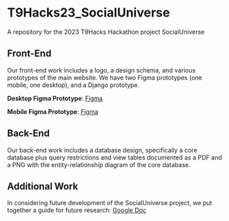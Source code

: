 # T9Hacks23_SocialUniverse
A repository for the 2023 T9Hacks Hackathon project SocialUniverse

## Front-End
Our front-end work includes a logo, a design schema, and various prototypes of the main website. We have two Figma prototypes (one mobile, one desktop), and a Django prototype.

__Desktop Figma Prototype__: [Figma](https://www.figma.com/proto/KySqXzLsiS38Spjk5eqGqP/T9-Hacks-Social-Universe-Prototype?page-id=530%3A129&node-id=536%3A31&viewport=-141%2C95%2C0.26&scaling=min-zoom&starting-point-node-id=536%3A31&show-proto-sidebar=1)

__Mobile Figma Prototype__: [Figma](https://www.figma.com/proto/KySqXzLsiS38Spjk5eqGqP/T9-Hacks-Social-Universe-Prototype?page-id=530%3A129&node-id=580%3A561&viewport=2%2C127%2C0.19&scaling=min-zoom&starting-point-node-id=580%3A595&show-proto-sidebar=1)

## Back-End
Our back-end work includes a database design, specifically a core database plus query restrictions and view tables documented as a PDF and a PNG with the entity-relationship diagram of the core database.

## Additional Work
In considering future development of the SocialUniverse project, we put together a guide for future research: [Google Doc](https://docs.google.com/document/d/1cM4_KoFPcsHaw3ALdh0vT_XDyA7kj8An-B8IIPQlAm8/edit?usp=sharing)
